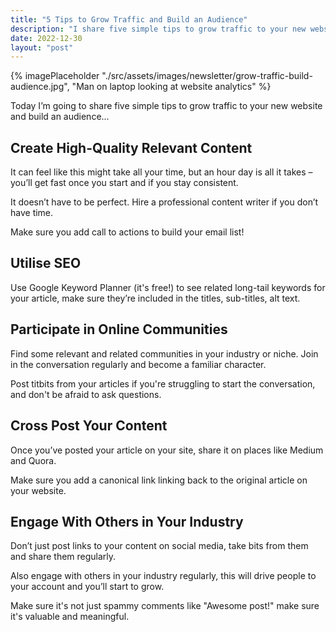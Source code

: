 ```yaml
---
title: "5 Tips to Grow Traffic and Build an Audience"
description: "I share five simple tips to grow traffic to your new website and build an audience."
date: 2022-12-30
layout: "post"
---
```


{% imagePlaceholder "./src/assets/images/newsletter/grow-traffic-build-audience.jpg", "Man on laptop looking at website analytics" %}

Today I’m going to share five simple tips to grow traffic to your new website and build an audience...

## Create High-Quality Relevant Content

It can feel like this might take all your time, but an hour day is all it takes – you’ll get fast once you start and if you stay consistent.

It doesn’t have to be perfect. Hire a professional content writer if you don’t have time.

Make sure you add call to actions to build your email list!

## Utilise SEO

Use Google Keyword Planner (it's free!) to see related long-tail keywords for your article, make sure they’re included in the titles, sub-titles, alt text.

## Participate in Online Communities

Find some relevant and related communities in your industry or niche. Join in the conversation regularly and become a familiar character.

Post titbits from your articles if you're struggling to start the conversation, and don't be afraid to ask questions.

## Cross Post Your Content

Once you’ve posted your article on your site, share it on places like Medium and Quora.

Make sure you add a canonical link linking back to the original article on your website.

## Engage With Others in Your Industry

Don’t just post links to your content on social media, take bits from them and share them regularly.

Also engage with others in your industry regularly, this will drive people to your account and you’ll start to grow.

Make sure it's not just spammy comments like "Awesome post!" make sure it's valuable and meaningful.
